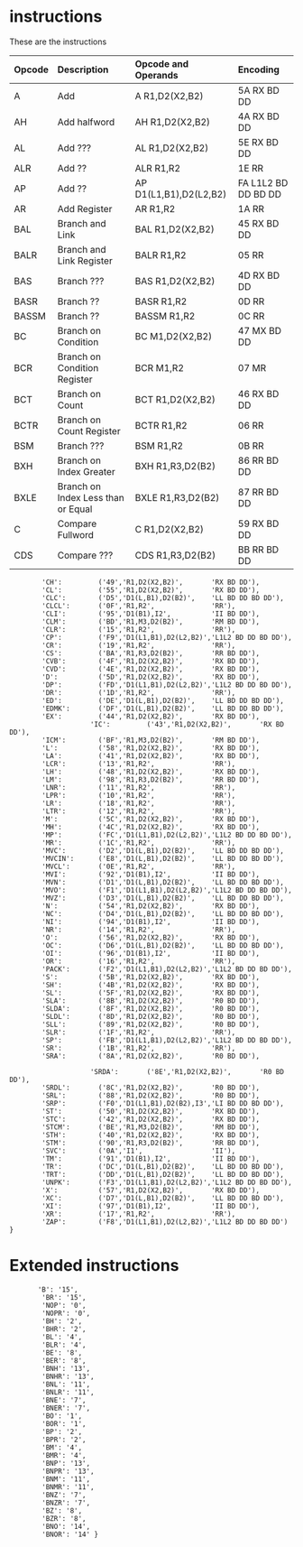 # instructions

These are the instructions


| Opcode | Description                        | Opcode and Operands        | Encoding              | 
| :------| :----------------------------------| :--------------------------| :---------------------|
| A      | Add                                | A     R1,D2(X2,B2)         | 5A RX BD DD           |
| AH     | Add halfword                       | AH    R1,D2(X2,B2)         | 4A RX BD DD           |
| AL     | Add ???                            | AL    R1,D2(X2,B2)         | 5E RX BD DD           |
| ALR    | Add ??                             | ALR   R1,R2                | 1E RR                 |
| AP     | Add ??                             | AP    D1(L1,B1),D2(L2,B2)  | FA L1L2 BD DD BD DD   |
| AR     | Add Register                       | AR    R1,R2                | 1A RR                 |
| BAL    | Branch and Link                    | BAL   R1,D2(X2,B2)         | 45 RX BD DD           |
| BALR   | Branch and Link Register           | BALR  R1,R2                | 05 RR                 |
| BAS    | Branch ???                         | BAS   R1,D2(X2,B2)         | 4D RX BD DD           |
| BASR   | Branch ??                          | BASR  R1,R2                | 0D RR                 |
| BASSM  | Branch ??                          | BASSM R1,R2                | 0C RR                 |
| BC     | Branch on Condition                | BC    M1,D2(X2,B2)         | 47 MX BD DD           |
| BCR    | Branch on Condition Register       | BCR   M1,R2                | 07 MR                 |
| BCT    | Branch on Count                    | BCT   R1,D2(X2,B2)         | 46 RX BD DD           |
| BCTR   | Branch on Count Register           | BCTR  R1,R2                | 06 RR                 |
| BSM    | Branch ???                         | BSM   R1,R2                | 0B RR                 |
| BXH    | Branch on Index Greater            | BXH   R1,R3,D2(B2)         | 86 RR BD DD           |
| BXLE   | Branch on Index Less than or Equal | BXLE  R1,R3,D2(B2)         | 87 RR BD DD           |
| C      | Compare Fullword                   | C     R1,D2(X2,B2)         | 59 RX BD DD           |
| CDS    | Compare ???                        | CDS   R1,R3,D2(B2)         | BB RR BD DD           |

  
  

           
            

            'CH':         ('49','R1,D2(X2,B2)',       'RX BD DD'),
            'CL':         ('55','R1,D2(X2,B2)',       'RX BD DD'),
            'CLC':        ('D5','D1(L,B1),D2(B2)',    'LL BD DD BD DD'),
            'CLCL':       ('0F','R1,R2',              'RR'),
            'CLI':        ('95','D1(B1),I2',          'II BD DD'),
            'CLM':        ('BD','R1,M3,D2(B2)',       'RM BD DD'),
            'CLR':        ('15','R1,R2',              'RR'),
            'CP':         ('F9','D1(L1,B1),D2(L2,B2)','L1L2 BD DD BD DD'),
            'CR':         ('19','R1,R2',              'RR'),
            'CS':         ('BA','R1,R3,D2(B2)',       'RR BD DD'),
            'CVB':        ('4F','R1,D2(X2,B2)',       'RX BD DD'),
            'CVD':        ('4E','R1,D2(X2,B2)',       'RX BD DD'),
            'D':          ('5D','R1,D2(X2,B2)',       'RX BD DD'),
            'DP':         ('FD','D1(L1,B1),D2(L2,B2)','L1L2 BD DD BD DD'),
            'DR':         ('1D','R1,R2',              'RR'),
            'ED':         ('DE','D1(L,B1),D2(B2)',    'LL BD DD BD DD'),
            'EDMK':       ('DF','D1(L,B1),D2(B2)',    'LL BD DD BD DD'),
            'EX':         ('44','R1,D2(X2,B2)',       'RX BD DD'),
                        'IC':         ('43','R1,D2(X2,B2)',       'RX BD DD'),
            'ICM':        ('BF','R1,M3,D2(B2)',       'RM BD DD'),
            'L':          ('58','R1,D2(X2,B2)',       'RX BD DD'),
            'LA':         ('41','R1,D2(X2,B2)',       'RX BD DD'),
            'LCR':        ('13','R1,R2',              'RR'),
            'LH':         ('48','R1,D2(X2,B2)',       'RX BD DD'),
            'LM':         ('98','R1,R3,D2(B2)',       'RR BD DD'),
            'LNR':        ('11','R1,R2',              'RR'),
            'LPR':        ('10','R1,R2',              'RR'),
            'LR':         ('18','R1,R2',              'RR'),
            'LTR':        ('12','R1,R2',              'RR'),
            'M':          ('5C','R1,D2(X2,B2)',       'RX BD DD'),
            'MH':         ('4C','R1,D2(X2,B2)',       'RX BD DD'),
            'MP':         ('FC','D1(L1,B1),D2(L2,B2)','L1L2 BD DD BD DD'),
            'MR':         ('1C','R1,R2',              'RR'),
            'MVC':        ('D2','D1(L,B1),D2(B2)',    'LL BD DD BD DD'),
            'MVCIN':      ('E8','D1(L,B1),D2(B2)',    'LL BD DD BD DD'),
            'MVCL':       ('0E','R1,R2',              'RR'),
            'MVI':        ('92','D1(B1),I2',          'II BD DD'),
            'MVN':        ('D1','D1(L,B1),D2(B2)',    'LL BD DD BD DD'),
            'MVO':        ('F1','D1(L1,B1),D2(L2,B2)','L1L2 BD DD BD DD'),
            'MVZ':        ('D3','D1(L,B1),D2(B2)',    'LL BD DD BD DD'),
            'N':          ('54','R1,D2(X2,B2)',       'RX BD DD'),
            'NC':         ('D4','D1(L,B1),D2(B2)',    'LL BD DD BD DD'),
            'NI':         ('94','D1(B1),I2',          'II BD DD'),
            'NR':         ('14','R1,R2',              'RR'),
            'O':          ('56','R1,D2(X2,B2)',       'RX BD DD'),
            'OC':         ('D6','D1(L,B1),D2(B2)',    'LL BD DD BD DD'),
            'OI':         ('96','D1(B1),I2',          'II BD DD'),
            'OR':         ('16','R1,R2',              'RR'),
            'PACK':       ('F2','D1(L1,B1),D2(L2,B2)','L1L2 BD DD BD DD'),
            'S':          ('5B','R1,D2(X2,B2)',       'RX BD DD'),
            'SH':         ('4B','R1,D2(X2,B2)',       'RX BD DD'),
            'SL':         ('5F','R1,D2(X2,B2)',       'RX BD DD'),
            'SLA':        ('8B','R1,D2(X2,B2)',       'R0 BD DD'),
            'SLDA':       ('8F','R1,D2(X2,B2)',       'R0 BD DD'),
            'SLDL':       ('8D','R1,D2(X2,B2)',       'R0 BD DD'),
            'SLL':        ('89','R1,D2(X2,B2)',       'R0 BD DD'),
            'SLR':        ('1F','R1,R2',              'RR'),
            'SP':         ('FB','D1(L1,B1),D2(L2,B2)','L1L2 BD DD BD DD'),
            'SR':         ('1B','R1,R2',              'RR'),
            'SRA':        ('8A','R1,D2(X2,B2)',       'R0 BD DD'),

                        'SRDA':       ('8E','R1,D2(X2,B2)',       'R0 BD DD'),
            'SRDL':       ('8C','R1,D2(X2,B2)',       'R0 BD DD'),
            'SRL':        ('88','R1,D2(X2,B2)',       'R0 BD DD'),
            'SRP':        ('F0','D1(L1,B1),D2(B2),I3','LI BD DD BD DD'),
            'ST':         ('50','R1,D2(X2,B2)',       'RX BD DD'),
            'STC':        ('42','R1,D2(X2,B2)',       'RX BD DD'),
            'STCM':       ('BE','R1,M3,D2(B2)',       'RM BD DD'),
            'STH':        ('40','R1,D2(X2,B2)',       'RX BD DD'),
            'STM':        ('90','R1,R3,D2(B2)',       'RR BD DD'),
            'SVC':        ('0A','I1',                 'II'),
            'TM':         ('91','D1(B1),I2',          'II BD DD'),
            'TR':         ('DC','D1(L,B1),D2(B2)',    'LL BD DD BD DD'),
            'TRT':        ('DD','D1(L,B1),D2(B2)',    'LL BD DD BD DD'),
            'UNPK':       ('F3','D1(L1,B1),D2(L2,B2)','L1L2 BD DD BD DD'),
            'X':          ('57','R1,D2(X2,B2)',       'RX BD DD'),
            'XC':         ('D7','D1(L,B1),D2(B2)',    'LL BD DD BD DD'),
            'XI':         ('97','D1(B1),I2',          'II BD DD'),
            'XR':         ('17','R1,R2',              'RR'),
            'ZAP':        ('F8','D1(L1,B1),D2(L2,B2)','L1L2 BD DD BD DD') }


# Extended instructions

           'B': '15',
            'BR': '15',
            'NOP': '0',
            'NOPR': '0',
            'BH': '2',
            'BHR': '2',
            'BL': '4',
            'BLR': '4',
            'BE': '8',
            'BER': '8',
            'BNH': '13',
            'BNHR': '13',
            'BNL': '11',
            'BNLR': '11',
            'BNE': '7',
            'BNER': '7',
            'BO': '1',
            'BOR': '1',
            'BP': '2',
            'BPR': '2',
            'BM': '4',
            'BMR': '4',
            'BNP': '13',
            'BNPR': '13',
            'BNM': '11',
            'BNMR': '11',
            'BNZ': '7',
            'BNZR': '7',
            'BZ': '8',
            'BZR': '8',
            'BNO': '14',
            'BNOR': '14' }

